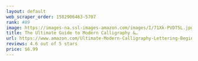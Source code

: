 ```yaml
---
layout: default 
﻿web_scraper_order: 1582906463-5707
rank: #89
image: https://images-na.ssl-images-amazon.com/images/I/71Xk-PVDT5L.jpg
title: The Ultimate Guide to Modern Calligraphy &…
url: https://www.amazon.com/Ultimate-Modern-Calligraphy-Lettering-Beginners/dp/1646081498/ref=zg_mw_books_89?_encoding=UTF8&psc=1&refRID=F7CXJB6QSX8DPP0KMBZS
reviews: 4.6 out of 5 stars
price: $6.99 
---
```

